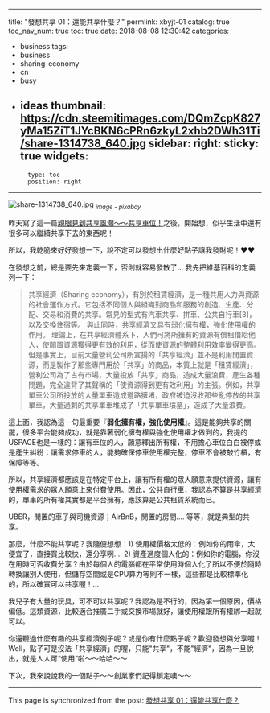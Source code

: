 
---
title: "發想共享 01：還能共享什麼？"
permlink: xbyjt-01
catalog: true
toc_nav_num: true
toc: true
date: 2018-08-08 12:30:42
categories:
- business
tags:
- business
- sharing-economy
- cn
- busy
- ideas
thumbnail: https://cdn.steemitimages.com/DQmZcpK827yMa15ZiT1JYcBKN6cPRn6zkyL2xhb2DWh31Ti/share-1314738_640.jpg
sidebar:
    right:
        sticky: true
widgets:
    -
        type: toc
        position: right
---


![share-1314738_640.jpg](https://cdn.steemitimages.com/DQmZcpK827yMa15ZiT1JYcBKN6cPRn6zkyL2xhb2DWh31Ti/share-1314738_640.jpg)
<sub>*image - pixabay*</sub>

昨天寫了這一篇[親眼見到共享風潮～～共享車位！](https://steemit.com/business/@deanliu/6fnehb)之後，開始想，似乎生活中還有很多可以繼續共享下去的東西呢！

所以，我乾脆來好好發想一下，說不定可以發想出什麼好點子讓我發財呢！❤️❤️

在發想之前，總是要先來定義一下，否則就容易發散了... 我先把維基百科的定義列一下：

>共享經濟（Sharing economy），有別於租賃經濟，是一種共用人力與資源的社會運作方式。它包括不同個人與組織對商品和服務的創造、生產、分配、交易和消費的共享。常見的型式有汽車共享、拼車、公共自行車[3]，以及交換住宿等。
>與此同時，共享經濟又具有弱化擁有權，強化使用權的作用。
>理論上，在共享經濟體系下，人們可將所擁有的資源有償租借給他人，使閒置資源獲得更有效的利用，從而使資源的整體利用效率變得更高。但是事實上，目前大量營利公司所宣揚的「共享經濟」並不是利用閒置資源，而是製作了那些專門用於「共享」的商品，本質上就是「租賃經濟」，營利公司為了占有市場，大量投放「共享」商品，造成大量浪費，產生各種問題，完全違背了其聲稱的「使資源得到更有效利用」的主張。例如，共享單車公司所投放的大量單車造成道路擁堵，政府被迫沒收那些亂停放的共享單車，大量過剩的共享單車堆成了「共享單車墳墓」，造成了大量浪費。

這上面，我認為這一句最重要『**弱化擁有權，強化使用權**』。這是能夠共享的關鍵，很多平台能夠成功，就是靠著弱化擁有權與強化使用權才做到的，我提的USPACE也是一樣的：讓有車位的人，願意釋出所有權，不用擔心車位白白被停或是產生糾紛；讓需求停車的人，能夠確保停車使用權完整，停車不會被敲竹槓，有保障等等。

所以，共享經濟都應該是在特定平台上，讓有所有權的眾人願意來提供資源，讓有使用權需求的眾人願意上來付費使用。因此，公共自行車，我認為不算是共享經濟的，單車的所有權其實都是平台擁有，應該算是公共租賃系統而已。

UBER，閒置的車子與司機資源；AirBnB，閒置的房間.... 等等，就是典型的共享。

那麼，什麼不能共享呢？我隨便想想：1) 使用權價格太低的：例如你的雨傘，太便宜了，直接買比較快，還分享咧.... 2) 資產過度個人化的：例如你的電腦，你沒在用時可否收費分享？由於每個人的電腦都在平常使用時個人化了所以不便於隨時轉換讓別人使用，但儲存空間或是CPU算力等則不一樣，這些都是比較標準化的，所以確實可以共享喔！...

我兒子有大量的玩具，可不可以共享呢？我認為是不行的，因為第一個原因，價格偏低。這類資源，比較適合推廣二手或交換市場就好，讓使用權跟所有權綁一起就可以。

你還聽過什麼有趣的共享經濟例子呢？或是你有什麼點子呢？歡迎發想與分享喔！Well，點子可是沒法「共享經濟」的喔，只能"共享"，不能"經濟"，因為一旦說出，就是人人可“使用”啦～～哈哈～～

下次，我來說說我的一個點子～～創業家們記得鎖定噢～～


- - -

This page is synchronized from the post: [發想共享 01：還能共享什麼？](https://steemit.com/@deanliu/xbyjt-01)
